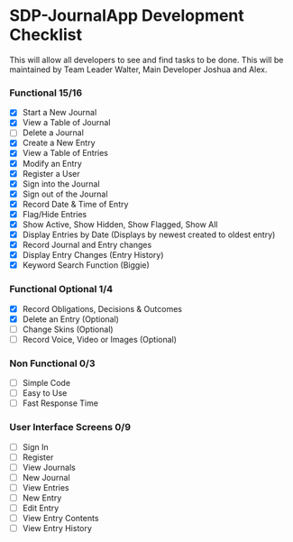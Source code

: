 # SDP-JournalApp Development Checklist
This will allow all developers to see and find tasks to be done.
This will be maintained by Team Leader Walter, Main Developer Joshua and Alex.

### Functional 15/16
- [X] Start a New Journal
- [X] View a Table of Journal
- [ ] Delete a Journal
- [X] Create a New Entry
- [X] View a Table of Entries
- [X] Modify an Entry
- [X] Register a User
- [X] Sign into the Journal
- [X] Sign out of the Journal
- [X] Record Date & Time of Entry
- [X] Flag/Hide Entries
- [X] Show Active, Show Hidden, Show Flagged, Show All
- [X] Display Entries by Date (Displays by newest created to oldest entry)
- [X] Record Journal and Entry changes
- [X] Display Entry Changes (Entry History)
- [X] Keyword Search Function (Biggie)

### Functional Optional 1/4
- [X] Record Obligations, Decisions & Outcomes
- [X] Delete an Entry (Optional)
- [ ] Change Skins (Optional)
- [ ] Record Voice, Video or Images (Optional)

### Non Functional 0/3
- [ ] Simple Code
- [ ] Easy to Use
- [ ] Fast Response Time

### User Interface Screens 0/9
- [ ] Sign In
- [ ] Register
- [ ] View Journals
- [ ] New Journal
- [ ] View Entries
- [ ] New Entry
- [ ] Edit Entry
- [ ] View Entry Contents
- [ ] View Entry History
